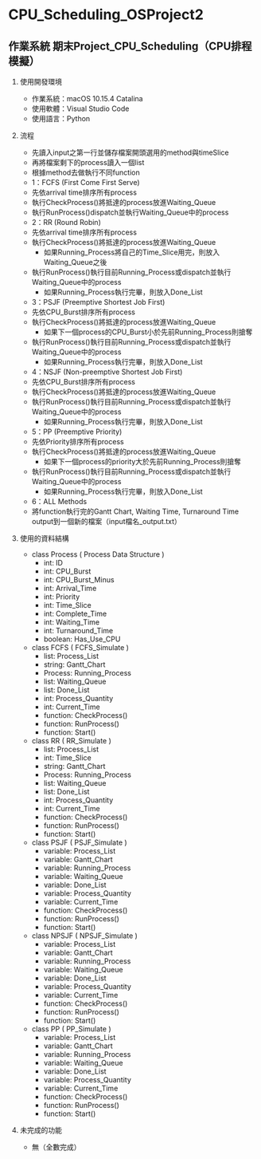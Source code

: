 # CPU_Scheduling_OSProject2
## 作業系統 期末Project_CPU_Scheduling（CPU排程模擬）

1. 使⽤開發環境
    * 作業系統：macOS 10.15.4 Catalina
    * 使⽤軟體：Visual Studio Code
    * 使⽤語⾔：Python

2. 流程
    * 先讀入input之第一行並儲存檔案開頭選⽤的method與timeSlice
    * 再將檔案剩下的process讀入⼀個list
    * 根據method去做執⾏不同function
    * 1：FCFS (First Come First Serve)
	* 先依arrival time排序所有process
	* 執行CheckProcess()將抵達的process放進Waiting_Queue
	* 執行RunProcess()dispatch並執行Waiting_Queue中的process
    * 2：RR (Round Robin)
	* 先依arrival time排序所有process
	* 執行CheckProcess()將抵達的process放進Waiting_Queue
		* 如果Running_Process將自己的Time_Slice用完，則放入Waiting_Queue之後
	* 執行RunProcess()執行目前Running_Process或dispatch並執行Waiting_Queue中的process
		* 如果Running_Process執行完畢，則放入Done_List
    * 3：PSJF (Preemptive Shortest Job First)
	* 先依CPU_Burst排序所有process
	* 執行CheckProcess()將抵達的process放進Waiting_Queue
		* 如果下一個process的CPU_Burst小於先前Running_Process則搶奪
	* 執行RunProcess()執行目前Running_Process或dispatch並執行Waiting_Queue中的process
		* 如果Running_Process執行完畢，則放入Done_List
    * 4：NSJF (Non-preemptive Shortest Job First)
	* 先依CPU_Burst排序所有process
	* 執行CheckProcess()將抵達的process放進Waiting_Queue
	* 執行RunProcess()執行目前Running_Process或dispatch並執行Waiting_Queue中的process
		* 如果Running_Process執行完畢，則放入Done_List
    * 5：PP (Preemptive Priority)
	* 先依Priority排序所有process
	* 執行CheckProcess()將抵達的process放進Waiting_Queue
		* 如果下一個process的priority大於先前Running_Process則搶奪
	* 執行RunProcess()執行目前Running_Process或dispatch並執行Waiting_Queue中的process
		* 如果Running_Process執行完畢，則放入Done_List
    * 6：ALL Methods
    * 將function執行完的Gantt Chart, Waiting Time, Turnaround Time output到⼀個新的檔案（input檔名_output.txt）
	
3. 使⽤的資料結構
    * class Process ( Process Data Structure )
        * int: ID
        * int: CPU_Burst
        * int: CPU_Burst_Minus
        * int: Arrival_Time
        * int: Priority
        * int: Time_Slice
        * int: Complete_Time
        * int: Waiting_Time
        * int: Turnaround_Time
        * boolean: Has_Use_CPU
    * class FCFS ( FCFS_Simulate )
        * list: Process_List
        * string: Gantt_Chart
        * Process: Running_Process
        * list: Waiting_Queue
        * list: Done_List
        * int: Process_Quantity
        * int: Current_Time
        * function: CheckProcess()
        * function: RunProcess()
        * function: Start()
    * class RR ( RR_Simulate )
    	* list: Process_List
    	* int: Time_Slice
    	* string: Gantt_Chart
    	* Process: Running_Process
    	* list: Waiting_Queue
    	* list: Done_List
    	* int: Process_Quantity
    	* int: Current_Time
    	* function: CheckProcess()
    	* function: RunProcess()
    	* function: Start()
    * class PSJF ( PSJF_Simulate )
    	* variable: Process_List
    	* variable: Gantt_Chart
    	* variable: Running_Process
    	* variable: Waiting_Queue
    	* variable: Done_List
    	* variable: Process_Quantity
    	* variable: Current_Time
    	* function: CheckProcess()
    	* function: RunProcess()
    	* function: Start()
    * class NPSJF ( NPSJF_Simulate )
    	* variable: Process_List
    	* variable: Gantt_Chart
    	* variable: Running_Process
    	* variable: Waiting_Queue
    	* variable: Done_List
    	* variable: Process_Quantity
    	* variable: Current_Time
    	* function: CheckProcess()
    	* function: RunProcess()
    	* function: Start()
    * class PP ( PP_Simulate )
    	* variable: Process_List
    	* variable: Gantt_Chart
    	* variable: Running_Process
    	* variable: Waiting_Queue
    	* variable: Done_List
    	* variable: Process_Quantity
    	* variable: Current_Time
    	* function: CheckProcess()
    	* function: RunProcess()
    	* function: Start()

4. 未完成的功能
  	* 無（全數完成）
